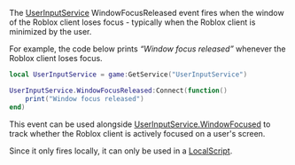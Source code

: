 The [UserInputService](https://developer.roblox.com/en-us/api-reference/class/UserInputService) WindowFocusReleased event fires when the window of the Roblox client loses focus - typically when the Roblox client is minimized by the user.

For example, the code below prints _“Window focus released”_ whenever the Roblox client loses focus.

```Lua
local UserInputService = game:GetService("UserInputService")

UserInputService.WindowFocusReleased:Connect(function()
	print("Window focus released")
end)
``` 

This event can be used alongside [UserInputService.WindowFocused](https://developer.roblox.com/en-us/api-reference/event/UserInputService/WindowFocused) to track whether the Roblox client is actively focused on a user's screen.

Since it only fires locally, it can only be used in a [LocalScript](https://developer.roblox.com/en-us/api-reference/class/LocalScript).